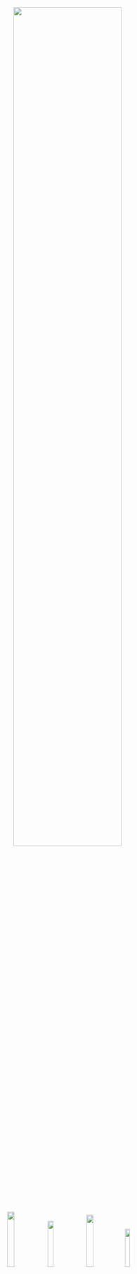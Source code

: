 <div align="center" >
<img width="70%" src="https://lanyard-profile-readme.vercel.app/api/406416295349714944?bg=ff008077">
</div>
 
<p align="center">
<a href="https://discord.gg/SxWKF4HsSY" target"blank_"><img width="18%" src="https://img.shields.io/badge/Discord%20-800c4c.svg?&style=for-the-badge&logo=discord&logoColor=ffffff"></a>
<a href="https://github.com/RXBUNYO" target"blank_"><img width="16.41%" src="https://img.shields.io/badge/GitHub%20-800c4c.svg?&style=for-the-badge&logo=github&logoColor=ffffff"></a>
<a href="https://open.spotify.com/user/ascibunyo61?si=3fc6162d7bc54b2e" target"blank_"><img width="17.49%" src="https://img.shields.io/badge/Spotify%20-800c4c.svg?&style=for-the-badge&logo=spotify&logoColor=ffffff"></a>
<a href="https://steamcommunity.com/id/rxbunyo" target"blank_"><img width="15%" src="https://img.shields.io/badge/steam%20-800c4c.svg?&style=for-the-badge&logo=steam&logoColor=ffffff"></a>

